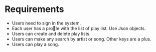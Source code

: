 # Requirements

- Users need to sign in the system.
- Each user has a prole with the list of play list. Use Json objects.
- Users can create and delete play lists.
- Users can make any search by artist or song. Other keys are a plus.
- Users can play a song.